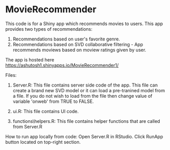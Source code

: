# MovieRecommender

This code is for a Shiny app which recommends movies to users. This app provides two types of recommendations:

1. Recommendations based on user's favorite genre.
2. Recommendations based on SVD collaborative filtering - App recommends moviews based on moview ratings given by user.

The app is hosted here https://ashutosh1.shinyapps.io/MovieRecommender1/

Files:
1. Server.R: This file contains server side code of the app.
This file can create a brand new SVD model or it can load a pre-tranined model from a file. If you do not wish to load from the file then change value of variable 'onweb' from TRUE to FALSE.

2. ui.R: This file contains UI code.
3. functions\helpers.R: This file contains helper functions that are called from Server.R

How to run app locally from code:
Open Server.R in RStudio. Click RunApp button located on top-right section.